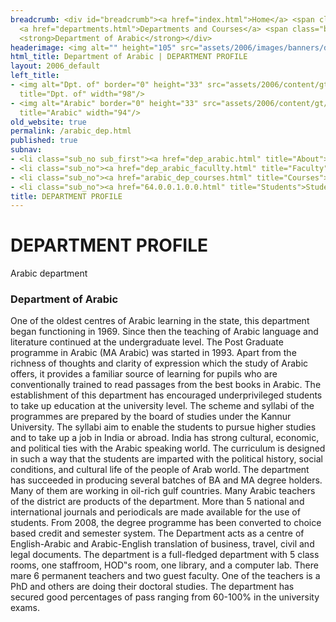 ```yaml
---
breadcrumb: <div id="breadcrumb"><a href="index.html">Home</a> <span class="breadcrumb_spacer">&gt;</span>
  <a href="departments.html">Departments and Courses</a> <span class="breadcrumb_spacer">&gt;</span>
  <strong>Department of Arabic</strong></div>
headerimage: <img alt="" height="105" src="assets/2006/images/banners/departments.jpg" width="472"/>
html_title: Department of Arabic | DEPARTMENT PROFILE
layout: 2006_default
left_title:
- <img alt="Dpt. of" border="0" height="33" src="assets/2006/content/gt/fcb6421c7c62628408190d4ca84029e5.png"
  title="Dpt. of" width="98"/>
- <img alt="Arabic" border="0" height="33" src="assets/2006/content/gt/83ba9520636a6c88ee0211fdd79d5845.png"
  title="Arabic" width="94"/>
old_website: true
permalink: /arabic_dep.html
published: true
subnav:
- <li class="sub_no sub_first"><a href="dep_arabic.html" title="About">About</a></li>
- <li class="sub_no"><a href="dep_arabic_facullty.html" title="Faculty">Faculty</a></li>
- <li class="sub_no"><a href="arabic_dep_courses.html" title="Courses">Courses</a></li>
- <li class="sub_no"><a href="64.0.0.1.0.0.html" title="Students">Students</a></li>
title: DEPARTMENT PROFILE
---
```


# DEPARTMENT PROFILE

Arabic department

### Department of Arabic

One of the oldest centres of Arabic learning in the state, this department
began functioning in 1969. Since then the teaching of Arabic language and
literature continued at the undergraduate level. The Post Graduate programme
in Arabic (MA Arabic) was started in 1993. Apart from the richness of thoughts
and clarity of expression which the study of Arabic offers, it provides a
familiar source of learning for pupils who are conventionally trained to read
passages from the best books in Arabic. The establishment of this department
has encouraged underprivileged students to take up education at the university
level. The scheme and syllabi of the programmes are prepared by the board of
studies under the Kannur University. The syllabi aim to enable the students to
pursue higher studies and to take up a job in India or abroad. India has
strong cultural, economic, and political ties with the Arabic speaking world.
The curriculum is designed in such a way that the students are imparted with
the political history, social conditions, and cultural life of the people of
Arab world. The department has succeeded in producing several batches of BA
and MA degree holders. Many of them are working in oil-rich gulf countries.
Many Arabic teachers of the district are products of the department. More than
5 national and international journals and periodicals are made available for
the use of students. From 2008, the degree programme has been converted to
choice based credit and semester system. The Department acts as a centre of
English-Arabic and Arabic-English translation of business, travel, civil and
legal documents. The department is a full-fledged department with 5 class
rooms, one staffroom, HOD‟s room, one library, and a computer lab. There mare
6 permanent teachers and two guest faculty. One of the teachers is a PhD and
others are doing their doctoral studies. The department has secured good
percentages of pass ranging from 60-100% in the university exams.